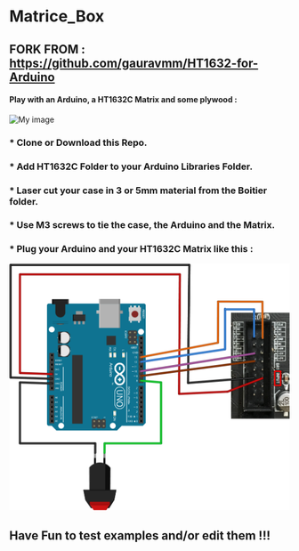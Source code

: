 # Matrice_Box
## FORK FROM : https://github.com/gauravmm/HT1632-for-Arduino

#### Play with an Arduino, a HT1632C Matrix and some plywood :

![My image](https://github.com/Anderson69s/Matrice_Box/blob/master/rendu.gif)

### * Clone or Download this Repo.
### * Add HT1632C Folder to your Arduino Libraries Folder.
### * Laser cut your case in 3 or 5mm material from the Boitier folder.
### * Use M3 screws to tie the case, the Arduino and the Matrix.
### * Plug your Arduino and your HT1632C Matrix like this :

![My image](https://github.com/Anderson69s/Matrice_Box/blob/master/Sch%C3%A9ma_c%C3%A2blage.png)

## Have Fun to test examples and/or edit them !!!
